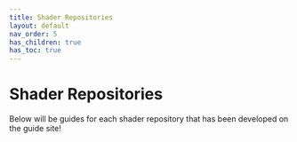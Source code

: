 ```yaml
---
title: Shader Repositories
layout: default
nav_order: 5
has_children: true
has_toc: true
---
```


# Shader Repositories

Below will be guides for each shader repository that has been developed on the guide site!